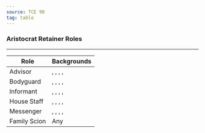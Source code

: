 ```yaml
---
source: TCE 90
tag: table
---
```


### Aristocrat Retainer Roles
---
|Role|Backgrounds|
|----|------------|
|Advisor|, , , , |
|Bodyguard|, , , , |
|Informant|, , , , |
|House Staff|, , , , |
|Messenger|, , , , |
|Family Scion|Any|
